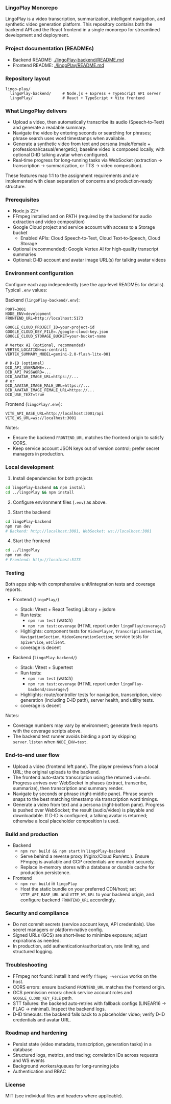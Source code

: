 ### LingoPlay Monorepo

LingoPlay is a video transcription, summarization, intelligent navigation, and synthetic video generation platform. This repository contains both the backend API and the React frontend in a single monorepo for streamlined development and deployment.

### Project documentation (READMEs)

- Backend README: [./lingoPlay-backend/README.md](./lingoPlay-backend/README.md)
- Frontend README: [./lingoPlay/README.md](./lingoPlay/README.md)

### Repository layout

```
lingo-play/
  lingoPlay-backend/     # Node.js + Express + TypeScript API server
  lingoPlay/             # React + TypeScript + Vite frontend
```

### What LingoPlay delivers

- Upload a video, then automatically transcribe its audio (Speech‑to‑Text) and generate a readable summary.
- Navigate the video by entering seconds or searching for phrases; phrase search uses word timestamps when available.
- Generate a synthetic video from text and persona (male/female + professional/casual/energetic); baseline video is composed locally, with optional D‑ID talking avatar when configured.
- Real‑time progress for long‑running tasks via WebSocket (extraction → transcription → summarization, or TTS → video composition).

These features map 1:1 to the assignment requirements and are implemented with clean separation of concerns and production‑ready structure.

### Prerequisites

- Node.js 22+
- FFmpeg installed and on PATH (required by the backend for audio extraction and video composition)
- Google Cloud project and service account with access to a Storage bucket
  - Enabled APIs: Cloud Speech‑to‑Text, Cloud Text‑to‑Speech, Cloud Storage
- Optional (recommended): Google Vertex AI for high‑quality transcript summaries
- Optional: D‑ID account and avatar image URL(s) for talking avatar videos

### Environment configuration

Configure each app independently (see the app‑level READMEs for details). Typical `.env` values:

Backend (`lingoPlay-backend/.env`):

```
PORT=3001
NODE_ENV=development
FRONTEND_URL=http://localhost:5173

GOOGLE_CLOUD_PROJECT_ID=your-project-id
GOOGLE_CLOUD_KEY_FILE=./google-cloud-key.json
GOOGLE_CLOUD_STORAGE_BUCKET=your-bucket-name

# Vertex AI (optional, recommended)
VERTEX_LOCATION=us-central1
VERTEX_SUMMARY_MODEL=gemini-2.0-flash-lite-001

# D‑ID (optional)
DID_API_USERNAME=...
DID_API_PASSWORD=...
DID_AVATAR_IMAGE_URL=https://...
# or
DID_AVATAR_IMAGE_MALE_URL=https://...
DID_AVATAR_IMAGE_FEMALE_URL=https://...
DID_USE_TEXT=true
```

Frontend (`lingoPlay/.env`):

```
VITE_API_BASE_URL=http://localhost:3001/api
VITE_WS_URL=ws://localhost:3001
```

Notes:

- Ensure the backend `FRONTEND_URL` matches the frontend origin to satisfy CORS.
- Keep service account JSON keys out of version control; prefer secret managers in production.

### Local development

1. Install dependencies for both projects

```bash
cd lingoPlay-backend && npm install
cd ../lingoPlay && npm install
```

2. Configure environment files (`.env`) as above.

3. Start the backend

```bash
cd lingoPlay-backend
npm run dev
# Backend: http://localhost:3001, WebSocket: ws://localhost:3001
```

4. Start the frontend

```bash
cd ../lingoPlay
npm run dev
# Frontend: http://localhost:5173
```

### Testing

Both apps ship with comprehensive unit/integration tests and coverage reports.

- Frontend (`lingoPlay/`)

  - Stack: Vitest + React Testing Library + jsdom
  - Run tests:
    - `npm run test` (watch)
    - `npm run test:coverage` (HTML report under `lingoPlay/coverage/`)
  - Highlights: component tests for `VideoPlayer`, `TranscriptionSection`, `NavigationSection`, `VideoGenerationSection`; service tests for `apiService`, `wsClient`.
  - coverage is decent

- Backend (`lingoPlay-backend/`)
  - Stack: Vitest + Supertest
  - Run tests:
    - `npm run test` (watch)
    - `npm run test:coverage` (HTML report under `lingoPlay-backend/coverage/`)
  - Highlights: route/controller tests for navigation, transcription, video generation (including D‑ID path), server health, and utility tests.
  - coverage is decent

Notes:

- Coverage numbers may vary by environment; generate fresh reports with the coverage scripts above.
- The backend test runner avoids binding a port by skipping `server.listen` when `NODE_ENV=test`.

### End‑to‑end user flow

- Upload a video (frontend left pane). The player previews from a local URL; the original uploads to the backend.
- The frontend auto‑starts transcription using the returned `videoId`. Progress arrives over WebSocket in phases (extract, transcribe, summarize), then transcription and summary render.
- Navigate by seconds or phrase (right‑middle pane). Phrase search snaps to the best matching timestamp via transcription word timings.
- Generate a video from text and a persona (right‑bottom pane). Progress is pushed over WebSocket; the result (audio/video) is playable and downloadable. If D‑ID is configured, a talking avatar is returned; otherwise a local placeholder composition is used.

### Build and production

- Backend
  - `npm run build && npm start` in `lingoPlay-backend`
  - Serve behind a reverse proxy (Nginx/Cloud Run/etc.). Ensure FFmpeg is available and GCP credentials are mounted securely.
  - Replace in‑memory stores with a database or durable cache for production persistence.
- Frontend
  - `npm run build` in `lingoPlay`
  - Host the static bundle on your preferred CDN/host; set `VITE_API_BASE_URL` and `VITE_WS_URL` to your backend origin, and configure backend `FRONTEND_URL` accordingly.

### Security and compliance

- Do not commit secrets (service account keys, API credentials). Use secret managers or platform‑native config.
- Signed URLs (GCS) are short‑lived to minimize exposure; adjust expirations as needed.
- In production, add authentication/authorization, rate limiting, and structured logging.

### Troubleshooting

- FFmpeg not found: install it and verify `ffmpeg -version` works on the host.
- CORS errors: ensure backend `FRONTEND_URL` matches the frontend origin.
- GCS permission errors: check service account roles and `GOOGLE_CLOUD_KEY_FILE` path.
- STT failures: the backend auto‑retries with fallback configs (LINEAR16 → FLAC → minimal). Inspect the backend logs.
- D‑ID timeouts: the backend falls back to a placeholder video; verify D‑ID credentials and avatar URL.

### Roadmap and hardening

- Persist state (video metadata, transcription, generation tasks) in a database
- Structured logs, metrics, and tracing; correlation IDs across requests and WS events
- Background workers/queues for long‑running jobs
- Authentication and RBAC

### License

MIT (see individual files and headers where applicable).
